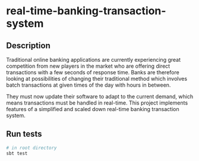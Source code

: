 # real-time-banking-transaction-system

## Description
Traditional online banking applications are currently experiencing great competition from new players in the market who are offering direct transactions with a few seconds of response time. Banks are therefore looking at possibilities of changing their traditional method which involves batch transactions at given times of the day with hours in between.

They must now update their software to adapt to the current demand, which means transactions must be handled in real-time. This project implements features of a simplified and scaled down real-time banking transaction system.

## Run tests

```bash
# in root directory
sbt test
```
